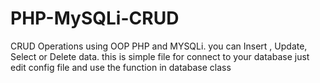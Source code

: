 # PHP-MySQLi-CRUD
CRUD Operations using OOP  PHP and MYSQLi. you can Insert , Update, Select or Delete data.
this is simple file for connect to your database just edit config file 
and use the function in database class 
